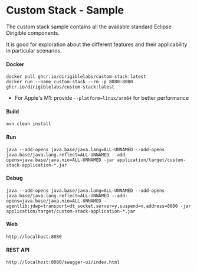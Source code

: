 # Custom Stack - Sample

The custom stack sample contains all the available standard Eclipse Dirigible components.

It is good for exploration about the different features and their applicability in particular scenarios.


#### Docker

```
docker pull ghcr.io/dirigiblelabs/custom-stack:latest
docker run --name custom-stack --rm -p 8080:8080 ghcr.io/dirigiblelabs/custom-stack:latest
```

- For Apple's M1: provide `--platform=linux/arm64` for better performance		

#### Build

```
mvn clean install
```
	
#### Run

```
java --add-opens java.base/java.lang=ALL-UNNAMED --add-opens java.base/java.lang.reflect=ALL-UNNAMED --add-opens=java.base/java.nio=ALL-UNNAMED -jar application/target/custom-stack-application-*.jar
```

#### Debug

```
java --add-opens java.base/java.lang=ALL-UNNAMED --add-opens java.base/java.lang.reflect=ALL-UNNAMED --add-opens=java.base/java.nio=ALL-UNNAMED -agentlib:jdwp=transport=dt_socket,server=y,suspend=n,address=8000 -jar application/target/custom-stack-application-*.jar
```
	
#### Web

```
http://localhost:8080
```

#### REST API

```
http://localhost:8080/swagger-ui/index.html
```
